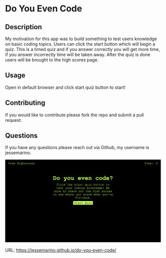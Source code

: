 # Do You Even Code

## Description

My motivation for this app was to build something to test users knowledge on basic coding topics. Users can click the start button which will begin a quiz. This is a timed quiz and if you answer correctly you will get more time, if you answer incorrectly time will be taken away. After the quiz is done users will be brought to the high scores page.

## Usage

Open in default browser and click start quiz button to start!

## Contributing

If you would like to contribute please fork the repo and submit a pull request.

## Questions

If you have any questions please reach out via Github, my username is jessemarino.

![website screenshot](assets/images/codequiz.png)

URL: https://jessemarino.github.io/do-you-even-code/
